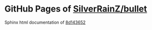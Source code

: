 GitHub Pages of [SilverRainZ/bullet](https://github.com/SilverRainZ/bullet.git)
===
Sphinx html documentation of [8d143652](https://github.com/SilverRainZ/bullet/tree/8d143652289eedfcff211cb7c9b670be6ab34d4a)
